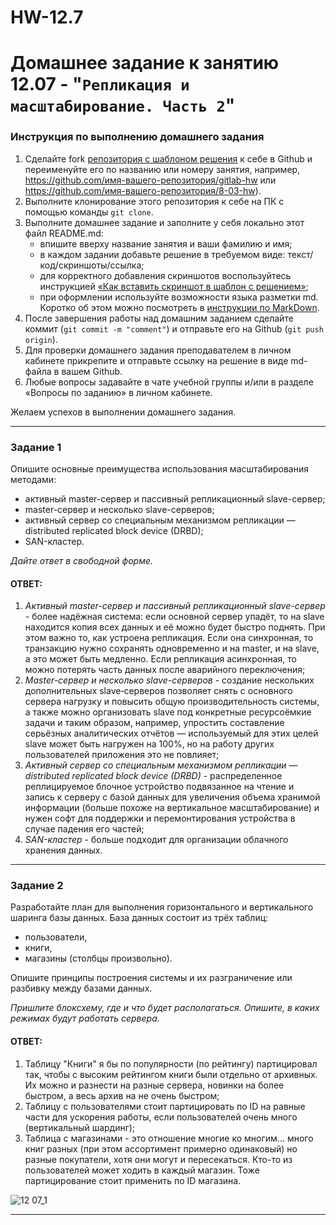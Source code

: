 # HW-12.7
# Домашнее задание к занятию 12.07 - "`Репликация и масштабирование. Часть 2`" 

### Инструкция по выполнению домашнего задания

1. Сделайте fork [репозитория c шаблоном решения](https://github.com/netology-code/sys-pattern-homework) к себе в Github и переименуйте его по названию или номеру занятия, например, https://github.com/имя-вашего-репозитория/gitlab-hw или https://github.com/имя-вашего-репозитория/8-03-hw).
2. Выполните клонирование этого репозитория к себе на ПК с помощью команды `git clone`.
3. Выполните домашнее задание и заполните у себя локально этот файл README.md:
   - впишите вверху название занятия и ваши фамилию и имя;
   - в каждом задании добавьте решение в требуемом виде: текст/код/скриншоты/ссылка;
   - для корректного добавления скриншотов воспользуйтесь инструкцией [«Как вставить скриншот в шаблон с решением»](https://github.com/netology-code/sys-pattern-homework/blob/main/screen-instruction.md);
   - при оформлении используйте возможности языка разметки md. Коротко об этом можно посмотреть в [инструкции по MarkDown](https://github.com/netology-code/sys-pattern-homework/blob/main/md-instruction.md).
4. После завершения работы над домашним заданием сделайте коммит (`git commit -m "comment"`) и отправьте его на Github (`git push origin`).
5. Для проверки домашнего задания преподавателем в личном кабинете прикрепите и отправьте ссылку на решение в виде md-файла в вашем Github.
6. Любые вопросы задавайте в чате учебной группы и/или в разделе «Вопросы по заданию» в личном кабинете.

Желаем успехов в выполнении домашнего задания.

---
### Задание 1

Опишите основные преимущества использования масштабирования методами:

- активный master-сервер и пассивный репликационный slave-сервер; 
- master-сервер и несколько slave-серверов;
- активный сервер со специальным механизмом репликации — distributed replicated block device (DRBD);
- SAN-кластер.

*Дайте ответ в свободной форме.*

#### ОТВЕТ:

1. *Активный master-сервер и пассивный репликационный slave-сервер* - более надёжная система: если основной сервер упадёт, то на slave находится копия всех данных и её можно будет быстро поднять. При этом важно то, как устроена репликация. Если она синхронная, то транзакцию нужно сохранять одновременно и на master, и на slave, а это может быть медленно. Если репликация асинхронная, то можно потерять часть данных после аварийного переключения;
2. *Master-сервер и несколько slave-серверов* - создание нескольких дополнительных slave‑серверов позволяет снять с основного сервера нагрузку и повысить общую производительность системы, а также можно организовать slave под конкретные ресурсоёмкие задачи и таким образом, например, упростить составление серьёзных аналитических отчётов — используемый для этих целей slave может быть нагружен на 100%, но на работу других пользователей приложения это не повлияет;
3. *Активный сервер со специальным механизмом репликации — distributed replicated block device (DRBD)* - распределенное реплицируемое блочное устройство подвязанное на чтение и запись к серверу с базой данных для увеличения объема хранимой информации (больше похоже на вертикальное масштабирование) и нужен софт для поддержки и перемонтирования устройства в случае падения его частей;
4. *SAN-кластер* - больше подходит для организации облачного хранения данных.
---
### Задание 2


Разработайте план для выполнения горизонтального и вертикального шаринга базы данных. База данных состоит из трёх таблиц: 

- пользователи, 
- книги, 
- магазины (столбцы произвольно). 

Опишите принципы построения системы и их разграничение или разбивку между базами данных.

*Пришлите блоксхему, где и что будет располагаться. Опишите, в каких режимах будут работать сервера.* 

#### ОТВЕТ:

1. Таблицу "Книги" я бы по популярности (по рейтингу) партицировал так, чтобы с высоким рейтингом книги были отдельно от архивных. Их можно и разнести на разные сервера, новинки на более быстром, а весь архив на не очень быстром;
2. Таблицу с пользователями стоит партицировать по ID на равные части для ускорения работы, если пользователей очень много (вертикальный шардинг);
3. Таблица с магазинами - это отношение многие ко многим... много книг разных (при этом ассортимент примерно одинаковый) но разные покупатели, хотя они могут и пересекаться. Кто-то из пользователей может ходить в каждый магазин. Тоже партицирование стоит применить по ID магазина. 

![12 07_1](https://github.com/user-attachments/assets/1c9a79f7-fad7-484c-8169-710e3022b840)

---
